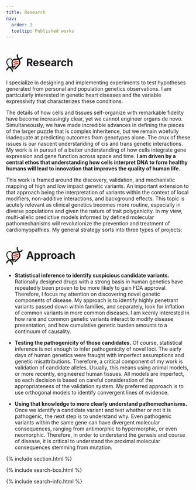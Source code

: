 ```yaml
---
title: Research
nav:
  order: 1
  tooltip: Published works
---
```


# <img src="heart_icon.png" alt="Research" style="width: 45px; height: 50px; margin-right: 10px; vertical-align: middle;">Research

<div style="text-align: center;">  
  
<p align="left">
     I specialize in designing and implementing experiments to test hypotheses generated from personal and population genetics observations. I am particularly interested in genetic heart diseases and the variable expressivity that characterizes these conditions.
 </p>
<p align="left">
  The details of how cells and tissues self-organize with remarkable fidelity have become increasingly clear, yet we cannot engineer organs de novo. Simultaneously, we have made incredible advances in defining the pieces of the larger puzzle that is complex inheritence, but we remain woefully inadequate at predicting outcomes from genotypes alone. The crux of these issues is our nascent understanding of cis and trans genetic interactions. My work is in pursuit of a better understanding of how cells integrate gene expression and gene function across space and time. <strong>I am driven by a central ethos that understanding how cells interpret DNA to form healthy humans will lead to innovation that improves the quality of human life.</strong>
</p>
<p align="left">
     This work is framed around the discovery, validation, and mechanistic mapping of high and low impact genetic variants. An important extension to that approach being the interpretation of variants within the context of local modifiers, non-additive interactions, and background effects. This topic is acutely relevant as clinical genetics becomes more routine, especially in diverse populations and given the nature of trait polygenicity. In my view, multi-allelic predictive models informed by defined molecular pathomechanisms will revolutionize the prevention and treatment of cardiomyopathies. My general strategy sorts into three types of projects:
</p>

  
</div>


# <img src="heart_icon.png" alt="Research" style="width: 45px; height: 50px; margin-right: 10px; vertical-align: middle;">Approach

<div style="text-align: left;">
  <ul>
    <li><strong>Statistical inference to identify suspicious candidate variants.</strong> Rationally designed drugs with a strong basis in human genetics have repeatedly been proven to be more likely to gain FDA approval. Therefore, I focus my attention on discovering novel genetic components of disease. My approach is to identify highly penetrant variants passed down within families, and separately, look for inflation of common variants in more common diseases. I am keenly interested in how rare and common genetic variants interact to modify disease presentation, and how cumulative genetic burden amounts to a continuum of causality.</li>
  </ul>

 
 <ul>
    <li><strong>Testing the pathogenicity of those candidates.</strong> Of course, statistical inference is not enough to infer pathogenicity of novel loci. The early days of human genetics were fraught with imperfect assumptions and genetic misattributions. Therefore, a critical component of my work is validation of candidate alleles. Usually, this means using animal models, or more recently, engineered human tissues. All models are imperfect, so each decision is based on careful consideration of the appropriateness of the validation system. My preferred approach is to use orthogonal models to identify convergent lines of evidence.</li>
 </ul>
 
 <ul>
 <li><strong>Using that knowledge to more clearly understand pathomechanisms.</strong> Once we identify a candidate variant and test whether or not it is pathogenic, the next step is to understand why. Even pathogenic variants within the same gene can have divergent molecular consequences, ranging from antimorphic to hypermorphic, or even neomorphic. Therefore, in order to understand the genesis and course of disease, it is critical to understand the proximal molecular consequences stemming from mutation.</li>
</ul>
  



{% include section.html %}

{% include search-box.html %}

{% include search-info.html %}
